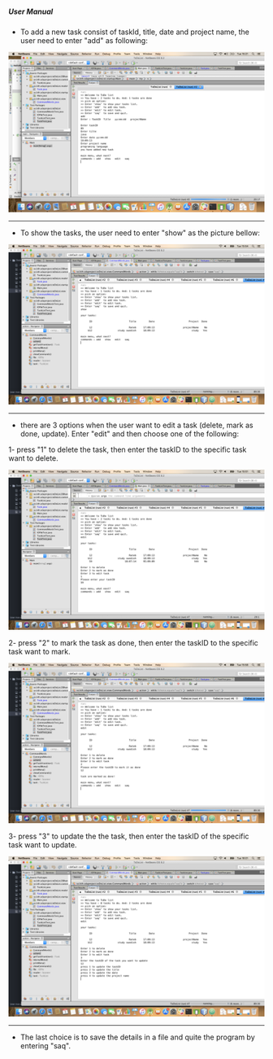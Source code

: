 ##### User Manual
- To add a new task consist of taskId, title, date and project name, the user need to enter "add" as following:

![test](https://github.com/abdullahjameel/ToDoList/blob/toDoBranch/user%20manual/Screen%20Shot%202018-04-03%20at%2015.21.51.png)

----------------------------------

- To show the tasks, the user need to enter "show" as the picture bellow:


![test](https://github.com/abdullahjameel/ToDoList/blob/toDoBranch/user%20manual/Screen%20Shot%202018-04-03%20at%2015.54.26.png)

----------------------------------
- there are 3 options when the user want to edit a task (delete, mark as done, update). Enter "edit" and then choose one of the following:

1- press "1" to delete the task, then enter the taskID to the specific task want to delete.

![test](https://github.com/abdullahjameel/ToDoList/blob/toDoBranch/user%20manual/Screen%20Shot%202018-04-03%20at%2015.51.45.png)


2- press "2" to mark the task as done, then enter the taskID to the specific task want to mark.

![test](https://github.com/abdullahjameel/ToDoList/blob/toDoBranch/user%20manual/Screen%20Shot%202018-04-03%20at%2015.58.36.png)


3- press "3" to update the the task, then enter the taskID of the specific task want to update.

![test](https://github.com/abdullahjameel/ToDoList/blob/toDoBranch/user%20manual/Screen%20Shot%202018-04-03%20at%2016.01.19.png)



-------------------------------------

- The last choice is to save the details in a file and quite the program by entering "saq".
